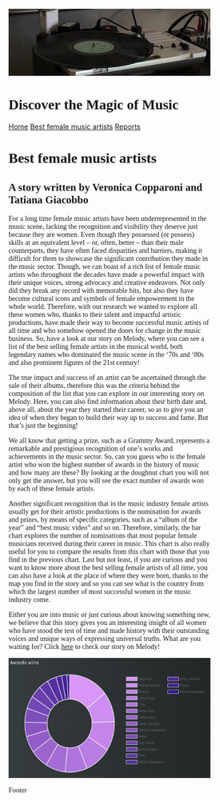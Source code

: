 <html>

<head>
<title>Project</title>
<meta charset="utf-8">
<meta name="viewport" content="width=device-width, initial-scale=1">
<style>
* {
  box-sizing: border-box;
}

body {
  margin: 0;
}


.header {
  background-color: #f1f1f1;
  padding: 20px;
  text-align: center;
}

.topnav {
  overflow: hidden;
  background-color: #333;
}

.topnav a {
  float: left;
  display: block;
  color: #f2f2f2;
  text-align: center;
  padding: 14px 16px;
  text-decoration: none;
}


.topnav a:hover {
  img: src="header.jpg" alt=Image1
}
.img { float: centre }
</style>
</head>
<body>

<div class="header">
  <img src="header.jpg" alt=Image1>
  <h1>Discover the Magic of Music</h1>
</div>

<div class="topnav">
  <a href="https://veronicacopparoni.github.io/Homepage">Home</a>
  <a href="https://veronicacopparoni.github.io/Best-female-music-artists">Best female music artists</a>
  <a href="https://veronicacopparoni.github.io/Reports/">Reports</a>
</div>

</body>
</html>




<body>

<style>
p {
  font-family: "Times New Roman", Times, serif;
}
  h1 {
  font-family: "Times New Roman", Times, serif;
}
  h2 {
  font-family: "Times New Roman", Times, serif;
}
  </style>

<h1>Best female music artists</h1>  
<h2>A story written by Veronica Copparoni and Tatiana Giacobbo</h2>

<p>For a long time female music artists have been underrepresented in the music scene, lacking the recognition and visibility they deserve just because they are women. Even though they possessed (or possess) skills at an equivalent level – or, often, better – than their male counterparts, they have often faced disparities and barriers, making it difficult for them to showcase the significant contribution they made in the music sector. Though, we can boast of a rich list of female music artists who throughout the decades have made a powerful impact with their unique voices, strong advocacy and creative endeavors. Not only did they break any record with memorable hits, but also they have become cultural icons and symbols of female empowerment in the whole world. Therefore, with our research we wanted to explore all these women who, thanks to their talent and impactful artistic productions, have made their way to become successful music artists of all time and who somehow opened the doors for change in the music business. So, have a look at our story on Melody, where you can see a list of the best selling female artists in the musical world, both legendary names who dominated the music scene in the ‘70s and ‘80s and also prominent figures of the 21st century! </p>

<p>The true impact and success of an artist can be ascertained through the sale of their albums, therefore this was the criteria behind the composition of the list that you can explore in our interesting story on Melody. Here, you can also find information about their birth date and, above all, about the year they started their career, so as to give you an idea of when they began to build their way up to success and fame. But that’s just the beginning! </p>

<p>We all know that getting a prize, such as a Grammy Award, represents a remarkable and prestigious recognition of one’s works and achievements in the music sector. So, can you guess who is the female artist who won the highest number of awards in the history of music and how many are these? By looking at the doughnut chart you will not only get the answer, but you will see the exact number of awards won by each of these female artists. </p>

<p>Another significant recognition that in the music industry female artists usually get for their artistic productions is the nomination for awards and prizes, by means of specific categories, such as a “album of the year” and “best music video” and so on. Therefore, similarly, the bar chart explores the number of nominations that most popular female musicians received during their career in music. This chart is also really useful for you to compare the results from this chart with those that you find in the previous chart. 
Last but not least, if you are curious and you want to know more about the best selling female artists of all time, you can also have a look at the place of where they were born, thanks to the map you find in the story and so you can see what is the country from which the largest number of most successful women in the music industry come.</p>

<p>Either you are into music or just curious about knowing something new, we believe that this story gives you an interesting insight of all women who have stood the test of time and made history with their outstanding voices and unique ways of expressing universal truths. 
What are you waiting for? Click <a href="https://melody-data.github.io/stories/published_stories/story_1686643551.648723.html">here</a> to check our story on Melody!

</p>

 <div class="section">
    <div class="section-image">
    <a href="https://melody-data.github.io/stories/published_stories/story_1686643551.648723.html">
       <img src="chartd.jpg" alt="Image 1" width="450" height="240"/>
      </a>
    </div>
  </div>
  <div class="footer">
  <p>Footer</p>
</div>
  

